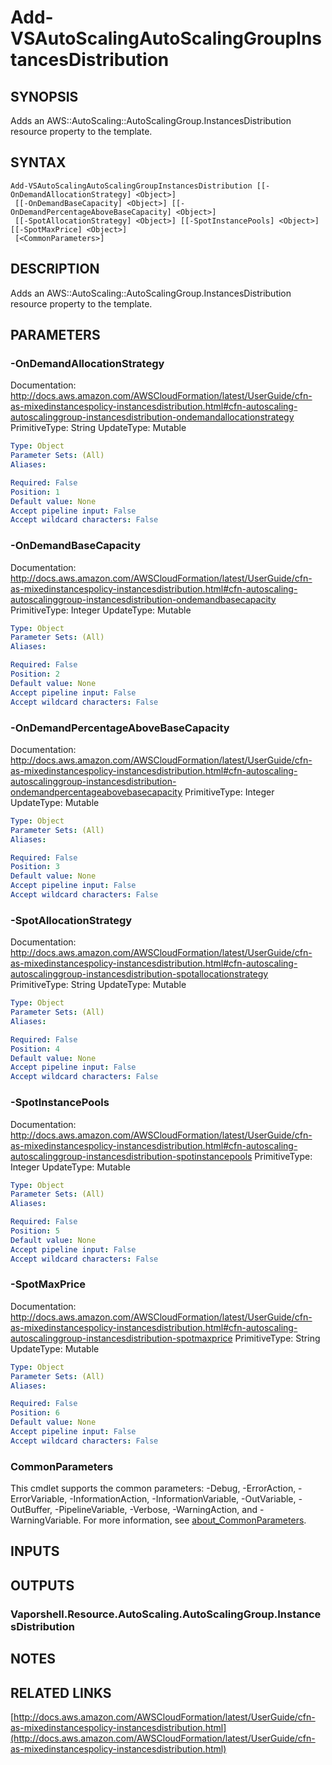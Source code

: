# Add-VSAutoScalingAutoScalingGroupInstancesDistribution

## SYNOPSIS
Adds an AWS::AutoScaling::AutoScalingGroup.InstancesDistribution resource property to the template.

## SYNTAX

```
Add-VSAutoScalingAutoScalingGroupInstancesDistribution [[-OnDemandAllocationStrategy] <Object>]
 [[-OnDemandBaseCapacity] <Object>] [[-OnDemandPercentageAboveBaseCapacity] <Object>]
 [[-SpotAllocationStrategy] <Object>] [[-SpotInstancePools] <Object>] [[-SpotMaxPrice] <Object>]
 [<CommonParameters>]
```

## DESCRIPTION
Adds an AWS::AutoScaling::AutoScalingGroup.InstancesDistribution resource property to the template.

## PARAMETERS

### -OnDemandAllocationStrategy
Documentation: http://docs.aws.amazon.com/AWSCloudFormation/latest/UserGuide/cfn-as-mixedinstancespolicy-instancesdistribution.html#cfn-autoscaling-autoscalinggroup-instancesdistribution-ondemandallocationstrategy
PrimitiveType: String
UpdateType: Mutable

```yaml
Type: Object
Parameter Sets: (All)
Aliases:

Required: False
Position: 1
Default value: None
Accept pipeline input: False
Accept wildcard characters: False
```

### -OnDemandBaseCapacity
Documentation: http://docs.aws.amazon.com/AWSCloudFormation/latest/UserGuide/cfn-as-mixedinstancespolicy-instancesdistribution.html#cfn-autoscaling-autoscalinggroup-instancesdistribution-ondemandbasecapacity
PrimitiveType: Integer
UpdateType: Mutable

```yaml
Type: Object
Parameter Sets: (All)
Aliases:

Required: False
Position: 2
Default value: None
Accept pipeline input: False
Accept wildcard characters: False
```

### -OnDemandPercentageAboveBaseCapacity
Documentation: http://docs.aws.amazon.com/AWSCloudFormation/latest/UserGuide/cfn-as-mixedinstancespolicy-instancesdistribution.html#cfn-autoscaling-autoscalinggroup-instancesdistribution-ondemandpercentageabovebasecapacity
PrimitiveType: Integer
UpdateType: Mutable

```yaml
Type: Object
Parameter Sets: (All)
Aliases:

Required: False
Position: 3
Default value: None
Accept pipeline input: False
Accept wildcard characters: False
```

### -SpotAllocationStrategy
Documentation: http://docs.aws.amazon.com/AWSCloudFormation/latest/UserGuide/cfn-as-mixedinstancespolicy-instancesdistribution.html#cfn-autoscaling-autoscalinggroup-instancesdistribution-spotallocationstrategy
PrimitiveType: String
UpdateType: Mutable

```yaml
Type: Object
Parameter Sets: (All)
Aliases:

Required: False
Position: 4
Default value: None
Accept pipeline input: False
Accept wildcard characters: False
```

### -SpotInstancePools
Documentation: http://docs.aws.amazon.com/AWSCloudFormation/latest/UserGuide/cfn-as-mixedinstancespolicy-instancesdistribution.html#cfn-autoscaling-autoscalinggroup-instancesdistribution-spotinstancepools
PrimitiveType: Integer
UpdateType: Mutable

```yaml
Type: Object
Parameter Sets: (All)
Aliases:

Required: False
Position: 5
Default value: None
Accept pipeline input: False
Accept wildcard characters: False
```

### -SpotMaxPrice
Documentation: http://docs.aws.amazon.com/AWSCloudFormation/latest/UserGuide/cfn-as-mixedinstancespolicy-instancesdistribution.html#cfn-autoscaling-autoscalinggroup-instancesdistribution-spotmaxprice
PrimitiveType: String
UpdateType: Mutable

```yaml
Type: Object
Parameter Sets: (All)
Aliases:

Required: False
Position: 6
Default value: None
Accept pipeline input: False
Accept wildcard characters: False
```

### CommonParameters
This cmdlet supports the common parameters: -Debug, -ErrorAction, -ErrorVariable, -InformationAction, -InformationVariable, -OutVariable, -OutBuffer, -PipelineVariable, -Verbose, -WarningAction, and -WarningVariable. For more information, see [about_CommonParameters](http://go.microsoft.com/fwlink/?LinkID=113216).

## INPUTS

## OUTPUTS

### Vaporshell.Resource.AutoScaling.AutoScalingGroup.InstancesDistribution
## NOTES

## RELATED LINKS

[http://docs.aws.amazon.com/AWSCloudFormation/latest/UserGuide/cfn-as-mixedinstancespolicy-instancesdistribution.html](http://docs.aws.amazon.com/AWSCloudFormation/latest/UserGuide/cfn-as-mixedinstancespolicy-instancesdistribution.html)


